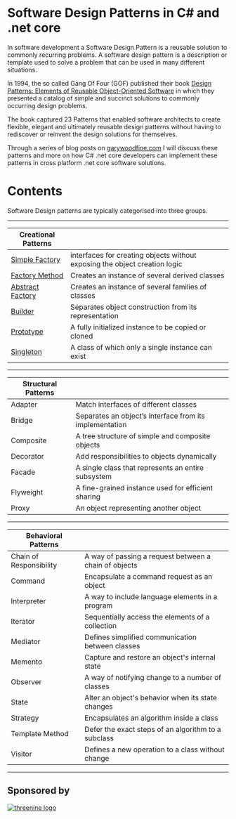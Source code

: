 # Software Design Patterns in C# and .net core


In software development a Software Design Pattern is a reusable solution to commonly recurring problems. A software design pattern is a description or template used to solve a problem that can be used in many different situations.

 In 1994, the so called Gang Of Four (GOF) published their book [Design Patterns: Elements of Reusable Object-Oriented Software](https://amzn.to/2Nx1Iq6) in which they presented a catalog of simple and succinct solutions to commonly occurring design problems. 

 The book captured 23 Patterns that enabled software architects to create flexible, elegant and ultimately reusable design patterns without having to rediscover or reinvent the design solutions for themselves.

 Through a series of blog posts on [garywoodfine.com](https://garywoodfine.com) I will discuss these patterns and more on how C# .net core developers can implement these patterns in cross platform .net core software solutions.


# Contents

Software Design patterns are typically categorised into three groups.

--------------------------------------------------------------------------------

|Creational Patterns  |  |
| ----------| ---------------------------------- |
| [Simple Factory](https://garywoodfine.com/simple-factory-pattern/) |interfaces for creating objects without exposing the object creation logic  |
| [Factory Method](https://garywoodfine.com/factory-method-design-pattern/) |	Creates an instance of several derived classes  |
| [Abstract Factory](https://garywoodfine.com/abstract-factory-design-pattern/) |Creates an instance of several families of classes  | 
| [Builder](https://garywoodfine.com/the-builder-pattern-net-core/) |Separates object construction from its representation  | 
| [Prototype](https://garywoodfine.com/the-prototype-design-pattern-c-net-core/) |A fully initialized instance to be copied or cloned  | 
| [Singleton](https://garywoodfine.com/singleton-design-pattern-c-net-core/) |	A class of which only a single instance can exist  | 
---------------------------------------------------------------------------------


|Structural Patterns  |  |
| ----------| ---------------------------------- |
| Adapter | Match interfaces of different classes | 
| Bridge | Separates an object’s interface from its implementation | 
| Composite | A tree structure of simple and composite objects | 
| Decorator | Add responsibilities to objects dynamically | 
| Facade | A single class that represents an entire subsystem | 
| Flyweight | A fine-grained instance used for efficient sharing | 
| Proxy | An object representing another object | 

------------------------------------------------------------------------------------
 	
 	
|Behavioral Patterns |  |
| ----------| ---------------------------------- |
|Chain of Responsibility|	A way of passing a request between a chain of objects|
|Command|	Encapsulate a command request as an object|
|Interpreter|	A way to include language elements in a program|
|Iterator|	Sequentially access the elements of a collection|
|Mediator|	Defines simplified communication between classes|
|Memento|	Capture and restore an object's internal state|
|Observer|	A way of notifying change to a number of classes|
|State|	Alter an object's behavior when its state changes|
|Strategy|	Encapsulates an algorithm inside a class|
|Template Method|	Defer the exact steps of an algorithm to a subclass|
|Visitor|	Defines a new operation to a class without change|

-----------------------------------------------------------------------------------
## Sponsored by 
[![threenine logo](http://static.threenine.co.uk/img/github_footer.png)](https://threenine.co.uk/)